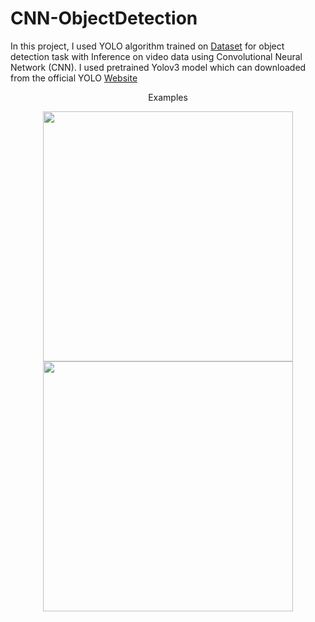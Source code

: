 # CNN-ObjectDetection
In this project, I used YOLO algorithm trained on [Dataset](https://www.kaggle.com/datasets/vinayakshanawad/weedcrop-image-dataset?resource=download) for object detection task with Inference on video data using Convolutional Neural Network (CNN). I used pretrained Yolov3 model which can downloaded from the official YOLO [Website](https://pjreddie.com/darknet/yolo/)
<center>Examples</center>
<p align="center">
  <img src="https://user-images.githubusercontent.com/130169662/230648205-b70e44ca-2d14-4398-a7ad-fbadebdf8418.png" width="400" height="400" />
  <img src="https://user-images.githubusercontent.com/130169662/230648217-ad46d4bd-7277-404a-982d-045927d49188.png" width="400" height="400" /> 
</p>
